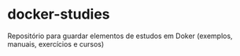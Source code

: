 # docker-studies
Repositório para guardar elementos de estudos em Doker (exemplos, manuais, exercícios e cursos)
